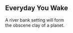 Everyday You Wake
-----------------
A river bank setting will form  
the obscene clay of a planet.  
